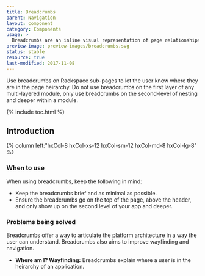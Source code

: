 ```yaml
---
title: Breadcrumbs
parent: Navigation
layout: component
category: Components
usage: >
  Breadcrumbs are an inline visual representation of page relationships and hierarchy. They provide a user with visual reinforcement of the current location within the application hierarchy, and allow for quick movement up the hierarchy.
preview-image: preview-images/breadcrumbs.svg
status: stable
resource: true
last-modified: 2017-11-08
---
```


Use breadcrumbs on Rackspace sub-pages to let the user know where they are in the page heirarchy. Do not use breadcrumbs on the first layer of any multi-layered module, only use breadcrumbs on the second-level of nesting and deeper within a module.

{% include toc.html %}

## Introduction
<div row="hxRow">

{% column left:"hxCol-8 hxCol-xs-12 hxCol-sm-12 hxCol-md-8 hxCol-lg-8" %}

### When to use

When using breadcrumbs, keep the following in mind:

* Keep the breadcrumbs brief and as minimal as possible.
* Ensure the breadcrumbs go on the top of the page, above the header, and only show up on the second level of your app and deeper.

### Problems being solved

Breadcrumbs offer a way to articulate the platform architecture in a way the user can understand. Breadcrumbs also aims to improve wayfinding and navigation.

* __Where am I? Wayfinding:__ Breadcrumbs explain where a user is in the heirarchy of an application.
* __How can I go upstream? Navigation:__ Breadcrumbs show the architecture of the application so that a user can escape out of their current view easily. 

{% endcolumn %}

</div>

## Standard breadcrumbs

<div class="hxRow"  markdown="1">
{% column left:"hxCol-4 hxCol-xs-12 hxCol-sm-12 hxCol-md-4 hxCol-lg-4" %}

### Specifications

* __Placement:__ Keep breadcrumbs above the major heading of the page, 8px from the eyebrow. The container for breadcrumbs will always live on the top left corner of the page when it is present. Make sure the breadcrumb container is 16px above the content on the top of the page. 

* __Container & Spacing:__ The breadcrumbs container is 28px tall and full-page wide if it needs to be. We recommend shortening measures below. Breadcrumbs are in all caps with this arrow-icons in Grey 600 in-between. 

* __Alignment:__ Breadcrumbs should be left aligned to the left-most content on the page as noted in Layout.

{% endcolumn %}
{% column right:"hxCol-8 hxCol-xs-12 hxCol-sm-12 hxCol-md-8 hxCol-lg-8" %}
{% figure [caption:"Detailed specifications for Breadcrumbs."] [class:"image bg-light border"] %}
![]({{site.baseurl}}/assets/images/components/navigation/bread-crumbs/standard-bc.svg)
{% endfigure %}
{% endcolumn %}
</div>

<div class="hxRow"  markdown="1">
{% column left:"hxCol-4 hxCol-xs-12 hxCol-sm-12 hxCol-md-4 hxCol-lg-4" %}
### Naming and Abbreviations

* Ensure the items in the breadcrumbs have the same name as the page it navigates to. If the page title is longer than necessary, use shortened variations of the title. For example, instead of `Billing overview`, use `Overview`.

{% endcolumn %}
{% column right:"hxCol-8 hxCol-xs-12 hxCol-sm-12 hxCol-md-8 hxCol-lg-8" %}
{% figure [caption:"As depicted, please limit your breadcrumb item name"] [class:"image bg-light border"] %}
![]({{site.baseurl}}/assets/images/components/navigation/bread-crumbs/name-abbrev.svg)
{% endfigure %}
{% endcolumn %}
</div>

<div class="hxRow"  markdown="1">
{% column left:"hxCol-4 hxCol-xs-12 hxCol-sm-12 hxCol-md-4 hxCol-lg-4" %}
### To many items

* __What to Keep:__ Keep the first item in the architecture so it is easy to navigate, re-orientate, and return to home. Keep the last three items in the architecture, including the current page. The ellipses are not clickable or expandable.

* __Still too long?:__ We recommend only including the last two items in the architecture, inclusive of the current page.

{% endcolumn %}
{% column right:"hxCol-8 hxCol-xs-12 hxCol-sm-12 hxCol-md-8 hxCol-lg-8" %}
{% figure [caption:"Jumping The Crumb. We put the ellipses here instead of an arrow, same spacing guidelines."] [class:"image bg-light border"] %}
![]({{site.baseurl}}/assets/images/components/navigation/bread-crumbs/to-many.svg)
{% endfigure %}
{% endcolumn %}
</div>
